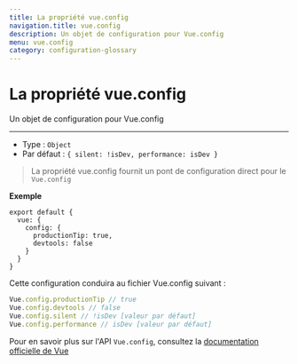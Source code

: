 ```yaml
---
title: La propriété vue.config
navigation.title: vue.config
description: Un objet de configuration pour Vue.config
menu: vue.config
category: configuration-glossary
---
```

# La propriété vue.config

Un objet de configuration pour Vue.config

---

- Type : `Object`
- Par défaut : `{ silent: !isDev, performance: isDev }`

> La propriété vue.config fournit un pont de configuration direct pour le `Vue.config`

**Exemple**

```js{}[nuxt.config.js]
export default {
  vue: {
    config: {
      productionTip: true,
      devtools: false
    }
  }
}
```

Cette configuration conduira au fichier Vue.config suivant :

```js
Vue.config.productionTip // true
Vue.config.devtools // false
Vue.config.silent // !isDev [valeur par défaut]
Vue.config.performance // isDev [valeur par défaut]
```

Pour en savoir plus sur l'API `Vue.config`, consultez la [documentation officielle de Vue](https://vuejs.org/v2/api/#Global-Config)
